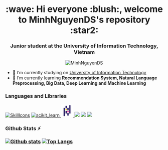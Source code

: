 <h1 align="center">:wave: Hi everyone :blush:, welcome to MinhNguyenDS's repository :star2:</h1>
<h3 align="center">Junior student at the University of Information Technology, Vietnam</h3>
<p align="center"> <img src="https://komarev.com/ghpvc/?username=MinhNguyenDS&label=Profile%20views&color=0e75b6&style=flat&color=blueviolet&style=for-the-badge&label=Repository+views" alt="MinhNguyenDS" /> </p>

- :school: I’m currently studying on [University of Information Technology](https://www.uit.edu.vn/)
- :book: I’m currently learning **Recommendation System, Natural Language Preprocessing, Big Data, Deep Learning and Machine Learning**

<h3 align="left">Languages and Libraries</h3>

[![SkillIcons](https://skillicons.dev/icons?i=py,r,tensorflow)](https://skillicons.dev)
<a href="https://scikit-learn.org/" target="_blank" rel="noreferrer"> <img src="https://upload.wikimedia.org/wikipedia/commons/0/05/Scikit_learn_logo_small.svg" alt="scikit_learn" width="40" height="40"/>
</a> <a href="https://pandas.pydata.org/" target="_blank" rel="noreferrer"> <img src="https://raw.githubusercontent.com/devicons/devicon/2ae2a900d2f041da66e950e4d48052658d850630/icons/pandas/pandas-original.svg" alt="pandas" width="40" height="40"/> </a>
<img height="50" src="https://user-images.githubusercontent.com/25181517/192107004-2d2fff80-d207-4916-8a3e-130fee5ee495.png"> 
<img height="50" src="https://user-images.githubusercontent.com/25181517/184357834-eba1eee1-6074-4b9c-8ed3-5373868096cc.png">
<img height="50" src="https://user-images.githubusercontent.com/25181517/183893668-d45b89f9-bd9f-4143-b61a-7db9ac6bbd5e.png">

<h3 summary>Github Stats ⚡</summary>

<a href="#">![Github stats](https://github-readme-stats.vercel.app/api?username=MinhNguyenDS&count_private=true&hide_border=true&line_height=20)</a> <!-- &theme=blueberry -->
<a href="#">![Top Langs](https://github-readme-stats.vercel.app/api/top-langs/?username=MinhNguyenDS&layout=compact&count_private=true&hide_border=true)</a> <!-- &theme=blueberry -->

<!--
**MinhNguyenDS/MinhNguyenDS** is a ✨ _special_ ✨ repository because its `README.md` (this file) appears on your GitHub profile.
Here are some ideas to get you started:
:office: : icon office
- 👯 I’m looking to collaborate on ...
- 🤔 I’m looking for help with ...
- 💬 Ask me about ...
- 📫 How to reach me: ...
- 😄 Pronouns: ...
- ⚡ Fun fact: ...
-->
